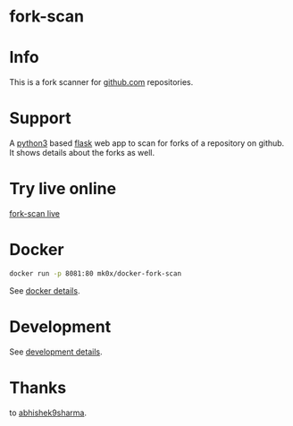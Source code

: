 # fork-scan

# Info
This is a fork scanner for [github.com](https://github.com/mko-x) repositories.

# Support
A [python3](https://python.org) based [flask](http://flask.pocoo.org/) web app to scan for forks of a repository on github. It shows details about the forks as well.

# Try live online
[fork-scan live](https://fs.m-ko.de)

# Docker
```bash
docker run -p 8081:80 mk0x/docker-fork-scan
```
See [docker details](./docs/docker.md).

# Development
See [development details](./docs/development.md).

# Thanks
to [abhishek9sharma](https://github.com/abhishek9sharma).